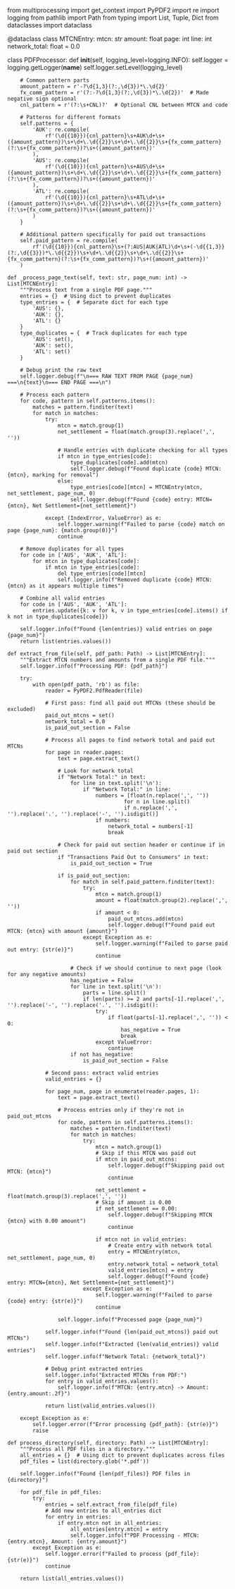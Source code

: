 from multiprocessing import get_context
import PyPDF2
import re
import logging
from pathlib import Path
from typing import List, Tuple, Dict
from dataclasses import dataclass

@dataclass
class MTCNEntry:
    mtcn: str
    amount: float
    page: int
    line: int
    network_total: float = 0.0

class PDFProcessor:
    def __init__(self, logging_level=logging.INFO):
        self.logger = logging.getLogger(__name__)
        self.logger.setLevel(logging_level)
       
        # Common pattern parts
        amount_pattern = r'-?\d{1,3}(?:,\d{3})*\.\d{2}'
        fx_comm_pattern = r'(?:-?\d{1,3}(?:,\d{3})*\.\d{2})'  # Made negative sign optional
        cnl_pattern = r'(?:\s+CNL)?'  # Optional CNL between MTCN and code
       
        # Patterns for different formats
        self.patterns = {
            'AUK': re.compile(
                rf'(\d{{10}}){cnl_pattern}\s+AUK\d+\s+({amount_pattern})\s+\d+\.\d{{2}}\s+\d+\.\d{{2}}\s+{fx_comm_pattern}(?:\s+{fx_comm_pattern})?\s+({amount_pattern})'
            ),
            'AUS': re.compile(
                rf'(\d{{10}}){cnl_pattern}\s+AUS\d+\s+({amount_pattern})\s+\d+\.\d{{2}}\s+\d+\.\d{{2}}\s+{fx_comm_pattern}(?:\s+{fx_comm_pattern})?\s+({amount_pattern})'
            ),
            'ATL': re.compile(
                rf'(\d{{10}}){cnl_pattern}\s+ATL\d+\s+({amount_pattern})\s+\d+\.\d{{2}}\s+\d+\.\d{{2}}\s+{fx_comm_pattern}(?:\s+{fx_comm_pattern})?\s+({amount_pattern})'
            )
        }

        # Additional pattern specifically for paid out transactions
        self.paid_pattern = re.compile(
            rf'(\d{{10}}){cnl_pattern}\s+(?:AUS|AUK|ATL)\d+\s+(-\d{{1,3}}(?:,\d{{3}})*\.\d{{2}})\s+\d+\.\d{{2}}\s+\d+\.\d{{2}}\s+{fx_comm_pattern}(?:\s+{fx_comm_pattern})?\s+({amount_pattern})'
        )

    def _process_page_text(self, text: str, page_num: int) -> List[MTCNEntry]:
        """Process text from a single PDF page."""
        entries = {}  # Using dict to prevent duplicates
        type_entries = {  # Separate dict for each type
            'AUS': {},
            'AUK': {},
            'ATL': {}
        }
        type_duplicates = {  # Track duplicates for each type
            'AUS': set(),
            'AUK': set(),
            'ATL': set()
        }
       
        # Debug print the raw text
        self.logger.debug(f"\n=== RAW TEXT FROM PAGE {page_num} ===\n{text}\n=== END PAGE ===\n")
       
        # Process each pattern
        for code, pattern in self.patterns.items():
            matches = pattern.finditer(text)
            for match in matches:
                try:
                    mtcn = match.group(1)
                    net_settlement = float(match.group(3).replace(',', ''))
                   
                    # Handle entries with duplicate checking for all types
                    if mtcn in type_entries[code]:
                        type_duplicates[code].add(mtcn)
                        self.logger.debug(f"Found duplicate {code} MTCN: {mtcn}, marking for removal")
                    else:
                        type_entries[code][mtcn] = MTCNEntry(mtcn, net_settlement, page_num, 0)
                        self.logger.debug(f"Found {code} entry: MTCN={mtcn}, Net Settlement={net_settlement}")
                   
                except (IndexError, ValueError) as e:
                    self.logger.warning(f"Failed to parse {code} match on page {page_num}: {match.group(0)}")
                    continue

        # Remove duplicates for all types
        for code in ['AUS', 'AUK', 'ATL']:
            for mtcn in type_duplicates[code]:
                if mtcn in type_entries[code]:
                    del type_entries[code][mtcn]
                    self.logger.info(f"Removed duplicate {code} MTCN: {mtcn} as it appears multiple times")

        # Combine all valid entries
        for code in ['AUS', 'AUK', 'ATL']:
            entries.update({k: v for k, v in type_entries[code].items() if k not in type_duplicates[code]})

        self.logger.info(f"Found {len(entries)} valid entries on page {page_num}")
        return list(entries.values())

    def extract_from_file(self, pdf_path: Path) -> List[MTCNEntry]:
        """Extract MTCN numbers and amounts from a single PDF file."""
        self.logger.info(f"Processing PDF: {pdf_path}")
       
        try:
            with open(pdf_path, 'rb') as file:
                reader = PyPDF2.PdfReader(file)
               
                # First pass: find all paid out MTCNs (these should be excluded)
                paid_out_mtcns = set()
                network_total = 0.0
                is_paid_out_section = False
               
                # Process all pages to find network total and paid out MTCNs
                for page in reader.pages:
                    text = page.extract_text()
                   
                    # Look for network total
                    if "Network Total:" in text:
                        for line in text.split('\n'):
                            if "Network Total:" in line:
                                numbers = [float(n.replace(',', ''))
                                         for n in line.split()
                                         if n.replace(',', '').replace('.', '').replace('-', '').isdigit()]
                                if numbers:
                                    network_total = numbers[-1]
                                    break
               
                    # Check for paid out section header or continue if in paid out section
                    if "Transactions Paid Out to Consumers" in text:
                        is_paid_out_section = True
                   
                    if is_paid_out_section:
                        for match in self.paid_pattern.finditer(text):
                            try:
                                mtcn = match.group(1)
                                amount = float(match.group(2).replace(',', ''))
                                if amount < 0:
                                    paid_out_mtcns.add(mtcn)
                                    self.logger.debug(f"Found paid out MTCN: {mtcn} with amount {amount}")
                            except Exception as e:
                                self.logger.warning(f"Failed to parse paid out entry: {str(e)}")
                                continue
                       
                        # Check if we should continue to next page (look for any negative amounts)
                        has_negative = False
                        for line in text.split('\n'):
                            parts = line.split()
                            if len(parts) >= 2 and parts[-1].replace(',', '').replace('-', '').replace('.', '').isdigit():
                                try:
                                    if float(parts[-1].replace(',', '')) < 0:
                                        has_negative = True
                                        break
                                except ValueError:
                                    continue
                        if not has_negative:
                            is_paid_out_section = False

                # Second pass: extract valid entries
                valid_entries = {}
               
                for page_num, page in enumerate(reader.pages, 1):
                    text = page.extract_text()
                   
                    # Process entries only if they're not in paid_out_mtcns
                    for code, pattern in self.patterns.items():
                        matches = pattern.finditer(text)
                        for match in matches:
                            try:
                                mtcn = match.group(1)
                                # Skip if this MTCN was paid out
                                if mtcn in paid_out_mtcns:
                                    self.logger.debug(f"Skipping paid out MTCN: {mtcn}")
                                    continue
                                   
                                net_settlement = float(match.group(3).replace(',', ''))
                                # Skip if amount is 0.00
                                if net_settlement == 0.00:
                                    self.logger.debug(f"Skipping MTCN {mtcn} with 0.00 amount")
                                    continue
                                
                                if mtcn not in valid_entries:
                                    # Create entry with network total
                                    entry = MTCNEntry(mtcn, net_settlement, page_num, 0)
                                    entry.network_total = network_total
                                    valid_entries[mtcn] = entry
                                    self.logger.debug(f"Found {code} entry: MTCN={mtcn}, Net Settlement={net_settlement}")
                            except Exception as e:
                                self.logger.warning(f"Failed to parse {code} entry: {str(e)}")
                                continue
                   
                    self.logger.info(f"Processed page {page_num}")

                self.logger.info(f"Found {len(paid_out_mtcns)} paid out MTCNs")
                self.logger.info(f"Extracted {len(valid_entries)} valid entries")
                self.logger.info(f"Network Total: {network_total}")

                # Debug print extracted entries
                self.logger.info("Extracted MTCNs from PDF:")
                for entry in valid_entries.values():
                    self.logger.info(f"MTCN: {entry.mtcn} -> Amount: {entry.amount:.2f}")
               
                return list(valid_entries.values())

        except Exception as e:
            self.logger.error(f"Error processing {pdf_path}: {str(e)}")
            raise

    def process_directory(self, directory: Path) -> List[MTCNEntry]:
        """Process all PDF files in a directory."""
        all_entries = {}  # Using dict to prevent duplicates across files
        pdf_files = list(directory.glob('*.pdf'))
       
        self.logger.info(f"Found {len(pdf_files)} PDF files in {directory}")
       
        for pdf_file in pdf_files:
            try:
                entries = self.extract_from_file(pdf_file)
                # Add new entries to all_entries dict
                for entry in entries:
                    if entry.mtcn not in all_entries:
                        all_entries[entry.mtcn] = entry
                        self.logger.info(f"PDF Processing - MTCN: {entry.mtcn}, Amount: {entry.amount}")
            except Exception as e:
                self.logger.error(f"Failed to process {pdf_file}: {str(e)}")
                continue

        return list(all_entries.values())


